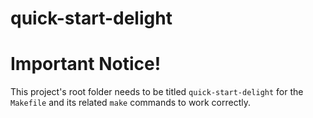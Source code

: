 # quick-start-delight

# Important Notice!

This project's root folder needs to be titled `quick-start-delight` for the
`Makefile` and its related `make` commands to work correctly.
